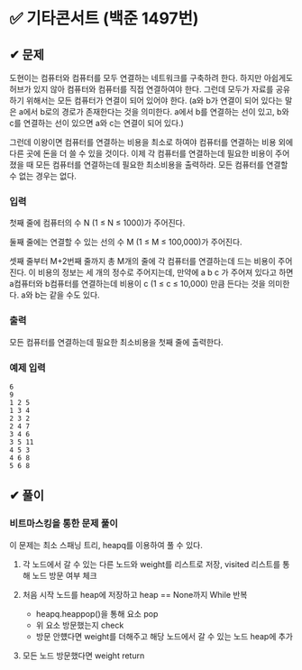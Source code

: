 # ✅ 기타콘서트 (백준 1497번)

## ✔ 문제

도현이는 컴퓨터와 컴퓨터를 모두 연결하는 네트워크를 구축하려 한다. 하지만 아쉽게도 허브가 있지 않아 컴퓨터와 컴퓨터를 직접 연결하여야 한다. 그런데 모두가 자료를 공유하기 위해서는 모든 컴퓨터가 연결이 되어 있어야 한다. (a와 b가 연결이 되어 있다는 말은 a에서 b로의 경로가 존재한다는 것을 의미한다. a에서 b를 연결하는 선이 있고, b와 c를 연결하는 선이 있으면 a와 c는 연결이 되어 있다.)

그런데 이왕이면 컴퓨터를 연결하는 비용을 최소로 하여야 컴퓨터를 연결하는 비용 외에 다른 곳에 돈을 더 쓸 수 있을 것이다. 이제 각 컴퓨터를 연결하는데 필요한 비용이 주어졌을 때 모든 컴퓨터를 연결하는데 필요한 최소비용을 출력하라. 모든 컴퓨터를 연결할 수 없는 경우는 없다.

### 입력

첫째 줄에 컴퓨터의 수 N (1 ≤ N ≤ 1000)가 주어진다.

둘째 줄에는 연결할 수 있는 선의 수 M (1 ≤ M ≤ 100,000)가 주어진다.

셋째 줄부터 M+2번째 줄까지 총 M개의 줄에 각 컴퓨터를 연결하는데 드는 비용이 주어진다. 이 비용의 정보는 세 개의 정수로 주어지는데, 만약에 a b c 가 주어져 있다고 하면 a컴퓨터와 b컴퓨터를 연결하는데 비용이 c (1 ≤ c ≤ 10,000) 만큼 든다는 것을 의미한다. a와 b는 같을 수도 있다.

### 출력

모든 컴퓨터를 연결하는데 필요한 최소비용을 첫째 줄에 출력한다.

### 예제 입력
```
6
9
1 2 5
1 3 4
2 3 2
2 4 7
3 4 6
3 5 11
4 5 3
4 6 8
5 6 8
```

## ✔ 풀이
### 비트마스킹을 통한 문제 풀이
이 문제는 최소 스패닝 트리, heapq를 이용하여 풀 수 있다.

1. 각 노드에서 갈 수 있는 다른 노드와 weight를 리스트로 저장, visited 리스트를 통해 노드 방문 여부 체크
2. 처음 시작 노드를 heap에 저장하고 heap == None까지 While 반복
    - heapq.heappop()을 통해 요소 pop
    - 위 요소 방문했는지 check
    - 방문 안헀다면 weight를 더해주고 해당 노드에서 갈 수 있는 노드 heap에 추가

4. 모든 노드 방문했다면 weight return
